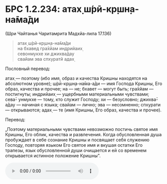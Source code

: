 # БРС 1.2.234: атах̣ ш́рӣ-кр̣шн̣а-на̄ма̄ди

(Шри Чайтанья Чаритамрита Мадхйа-лила 17.136)

>атах̣ ш́рӣ-кр̣шн̣а-на̄ма̄ди<br/>
>на бхавед гра̄хйам индрийаих̣<br/>
>севонмукхе хи джихва̄дау<br/>
>свайам эва спхуратй адах̣<br/>

Пословный перевод:

атах̣ — поэтому (ибо имя, образ и качества Кришны находятся на абсолютном уровне); ш́рӣ-кр̣шн̣а-на̄ма-а̄ди — имя Господа Кришны, Его образ, качества и прочее; на — не; бхавет — могут быть; гра̄хйам — постигнуты; индрийаих̣ — ущербными материальными чувствами; сева̄- унмукхе — тому, кто служит Господу; хи — безусловно; джихва̄-а̄дау — начиная с языка; свайам — лично; эва — несомненно; спхурати — открываются; адах̣ — те (имя Кришны, Его образ, качества и прочее).

Перевод:

„Поэтому материальными чувствами невозможно постичь святое имя Кришны, Его облик, качества и развлечения. Когда обусловленная душа пробуждает в себе сознание Кришны и посвящает себя служению Господу, повторяя языком Его святое имя и вкушая остатки Его трапезы, язык обусловленной души очищается и ей со временем открывается истинное положение Кришны".

![звучание шлоки](/1.2_234.m4a)
